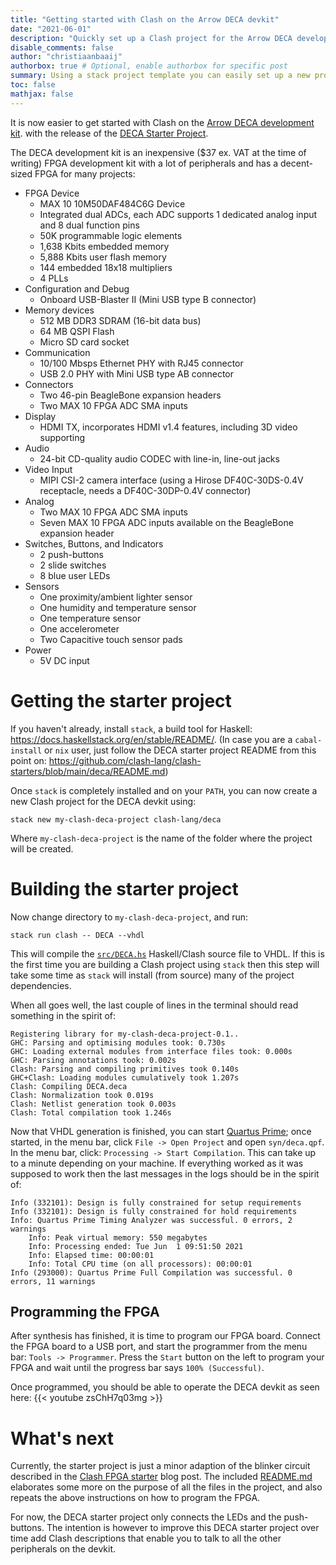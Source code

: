 ```yaml
---
title: "Getting started with Clash on the Arrow DECA devkit"
date: "2021-06-01"
description: "Quickly set up a Clash project for the Arrow DECA development board"
disable_comments: false
author: "christiaanbaaij"
authorbox: true # Optional, enable authorbox for specific post
summary: Using a stack project template you can easily set up a new project for the Arrow DECA development board which contains an Intel MAX10 FPGA (50K LEs; 1638 Kbit memory) and a lot of peripherals (10/100 Mbps EtherNet; HDMI TX; USB 2.0 PHY; audio CODEC; etc). The project template contains and LED-blinker created in Clash and a Quartus project that automatically loads the Clash generated files.
toc: false
mathjax: false
---
```


It is now easier to get started with Clash on the
[Arrow DECA development kit](https://www.arrow.com/en/products/deca/arrow-development-tools).
with the release of the [DECA Starter Project](https://github.com/clash-lang/clash-starters/blob/main/deca/README.md).

The DECA development kit is an inexpensive ($37 ex. VAT at the time of writing) FPGA development kit with a lot of peripherals and has a decent-sized FPGA for many projects:

* FPGA Device
  *  MAX 10 10M50DAF484C6G Device
  *  Integrated dual ADCs, each ADC supports 1 dedicated analog input and 8 dual function pins
  *  50K programmable logic elements
  *  1,638 Kbits embedded memory
  *  5,888 Kbits user flash memory
  *  144 embedded 18x18 multipliers
  *  4 PLLs
* Configuration and Debug
  * Onboard USB-Blaster II (Mini USB type B connector)
* Memory devices
  * 512 MB DDR3 SDRAM (16-bit data bus)
  * 64 MB QSPI Flash
  * Micro SD card socket
* Communication
  * 10/100 Mbsps Ethernet PHY with RJ45 connector
  * USB 2.0 PHY with Mini USB type AB connector
* Connectors
  * Two 46-pin BeagleBone expansion headers
  * Two MAX 10 FPGA ADC SMA inputs
* Display
  * HDMI TX, incorporates HDMI v1.4 features, including 3D video supporting
* Audio
  * 24-bit CD-quality audio CODEC with line-in, line-out jacks
* Video Input
  * MIPI CSI-2 camera interface (using a Hirose DF40C-30DS-0.4V receptacle, needs a DF40C-30DP-0.4V connector)
* Analog
  * Two MAX 10 FPGA ADC SMA inputs
  * Seven MAX 10 FPGA ADC inputs available on the BeagleBone expansion header
* Switches, Buttons, and Indicators
  * 2 push-buttons
  * 2 slide switches
  * 8 blue user LEDs
* Sensors
  * One proximity/ambient lighter sensor
  * One humidity and temperature sensor
  * One temperature sensor
  * One accelerometer
  * Two Capacitive touch sensor pads
* Power
  * 5V DC input

# Getting the starter project
If you haven't already, install `stack`, a build tool for Haskell: https://docs.haskellstack.org/en/stable/README/.
(In case you are a `cabal-install` or `nix` user, just follow the DECA starter project README from this point on: https://github.com/clash-lang/clash-starters/blob/main/deca/README.md)

Once `stack` is completely installed and on your `PATH`, you can now create a new Clash project for the DECA devkit using:

```
stack new my-clash-deca-project clash-lang/deca
```

Where `my-clash-deca-project` is the name of the folder where the project will be created.

# Building the starter project
Now change directory to `my-clash-deca-project`, and run:

```
stack run clash -- DECA --vhdl
```

This will compile the [`src/DECA.hs`](https://github.com/clash-lang/clash-starters/blob/2c19ceb566f4137bfd3fd6222aedd4a75dece4c5/deca/src/DECA.hs) Haskell/Clash source file to VHDL.
If this is the first time you are building a Clash project using `stack` then this step will take some time as `stack` will install (from source) many of the project dependencies.

When all goes well, the last couple of lines in the terminal should read something in the spirit of:

```
Registering library for my-clash-deca-project-0.1..
GHC: Parsing and optimising modules took: 0.730s
GHC: Loading external modules from interface files took: 0.000s
GHC: Parsing annotations took: 0.002s
Clash: Parsing and compiling primitives took 0.140s
GHC+Clash: Loading modules cumulatively took 1.207s
Clash: Compiling DECA.deca
Clash: Normalization took 0.019s
Clash: Netlist generation took 0.003s
Clash: Total compilation took 1.246s
```

Now that VHDL generation is finished, you can start [Quartus Prime](https://fpgasoftware.intel.com/?edition=lite); once started, in the menu bar, click `File -> Open Project` and open `syn/deca.qpf`.
In the menu bar, click: `Processing -> Start Compilation`.
This can take up to a minute depending on your machine.
If everything worked as it was supposed to work then the last messages in the logs should be in the spirit of:

```
Info (332101): Design is fully constrained for setup requirements
Info (332101): Design is fully constrained for hold requirements
Info: Quartus Prime Timing Analyzer was successful. 0 errors, 2 warnings
	Info: Peak virtual memory: 550 megabytes
	Info: Processing ended: Tue Jun  1 09:51:50 2021
	Info: Elapsed time: 00:00:01
	Info: Total CPU time (on all processors): 00:00:01
Info (293000): Quartus Prime Full Compilation was successful. 0 errors, 11 warnings
```

## Programming the FPGA
After synthesis has finished, it is time to program our FPGA board.
Connect the FPGA board to a USB port, and start the programmer from the menu bar: `Tools -> Programmer`.
Press the `Start` button on the left to program your FPGA and wait until the progress bar says `100% (Successful)`.

Once programmed, you should be able to operate the DECA devkit as seen here: {{< youtube zsChH7q03mg >}}

# What's next
Currently, the starter project is just a minor adaption of the blinker circuit described in the [Clash FPGA starter](https://qbaylogic.com/all/clash/clash-fpga-starter/) blog post.
The included [README.md](https://github.com/clash-lang/clash-starters/blob/main/deca/README.md) elaborates some more on the purpose of all the files in the project, and also repeats the above instructions on how to program the FPGA.

For now, the DECA starter project only connects the LEDs and the push-buttons.
The intention is however to improve this DECA starter project over time add Clash descriptions that enable you to talk to all the other peripherals on the devkit.
